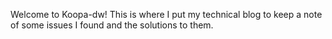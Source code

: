 Welcome to Koopa-dw! This is where I put my technical blog to keep a note of some issues I found and the solutions to them.

